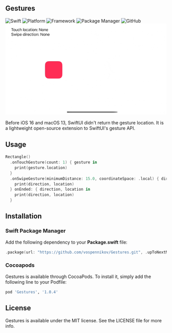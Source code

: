 ## Gestures
![Swift](https://img.shields.io/badge/Swift-5.8-orange?style=flat)
![Platform](https://img.shields.io/badge/platform-iOS%2013%20%7C%20macOS%2011-orange)
![Framework](https://img.shields.io/badge/Framework-SwiftUI-orange)
![Package Manager](https://img.shields.io/badge/Package%20Manager-SPM%20%7C%20Cocoapods-orange)
![GitHub](https://img.shields.io/badge/Licence-MIT-orange)
![Demo](Images/demo.gif)

Before iOS 16 and macOS 13, SwiftUI didn't return the gesture location. It is a lightweight open-source extension to SwiftUI's gesture API.

## Usage
```swift
Rectangle()
  .onTouchGesture(count: 1) { gesture in
    print(gesture.location)
  }
  .onSwipeGesture(minimumDistance: 15.0, coordinateSpace: .local) { direction, location in
    print(direction, location)
  } onEnded: { direction, location in
    print(direction, location)
  }
```

## Installation
### Swift Package Manager
Add the following dependency to your **Package.swift** file:
```swift
.package(url: "https://github.com/vospennikov/Gestures.git", .upToNextMinor(from: "1.0.4"))
```
### Cocoapods
Gestures is available through CocoaPods. To install it, simply add the following line to your Podfile:
```ruby
pod 'Gestures', '1.0.4'
```

## License
Gestures is available under the MIT license. See the LICENSE file for more info.
